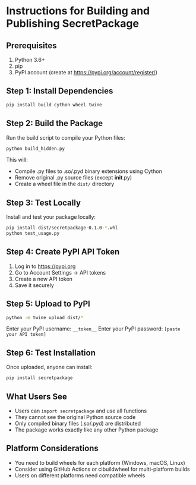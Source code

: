 # Instructions for Building and Publishing SecretPackage

## Prerequisites
1. Python 3.6+
2. pip
3. PyPI account (create at https://pypi.org/account/register/)

## Step 1: Install Dependencies
```bash
pip install build cython wheel twine
```

## Step 2: Build the Package
Run the build script to compile your Python files:
```bash
python build_hidden.py
```

This will:
- Compile .py files to .so/.pyd binary extensions using Cython
- Remove original .py source files (except __init__.py)
- Create a wheel file in the `dist/` directory

## Step 3: Test Locally
Install and test your package locally:
```bash
pip install dist/secretpackage-0.1.0-*.whl
python test_usage.py
```

## Step 4: Create PyPI API Token
1. Log in to https://pypi.org
2. Go to Account Settings → API tokens
3. Create a new API token
4. Save it securely

## Step 5: Upload to PyPI
```bash
python -m twine upload dist/*
```

Enter your PyPI username: `__token__`
Enter your PyPI password: `[paste your API token]`

## Step 6: Test Installation
Once uploaded, anyone can install:
```bash
pip install secretpackage
```

## What Users See
- Users can `import secretpackage` and use all functions
- They cannot see the original Python source code
- Only compiled binary files (.so/.pyd) are distributed
- The package works exactly like any other Python package

## Platform Considerations
- You need to build wheels for each platform (Windows, macOS, Linux)
- Consider using GitHub Actions or cibuildwheel for multi-platform builds
- Users on different platforms need compatible wheels